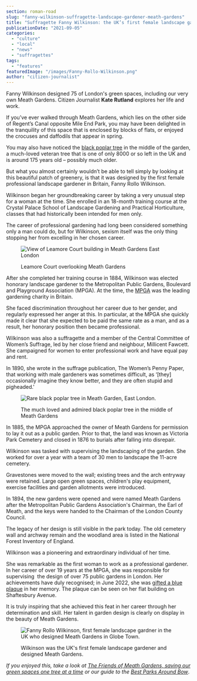 ```yaml
---
section: roman-road
slug: "fanny-wilkinson-suffragette-landscape-gardener-meath-gardens"
title: "Suffragette Fanny Wilkinson: the UK’s first female landscape gardener who designed Meath Gardens"
publicationDate: "2021-09-05"
categories: 
  - "culture"
  - "local"
  - "news"
  - "suffragettes"
tags: 
  - "features"
featuredImage: "/images/Fanny-Rollo-Wilkinson.png"
author: "citizen-journalist"
---
```


Fanny Wilkinson designed 75 of London's green spaces, including our very own Meath Gardens. Citizen Journalist **Kate Rutland** explores her life and work. 

If you’ve ever walked through Meath Gardens, which lies on the other side of Regent’s Canal opposite Mile End Park, you may have been delighted in the tranquility of this space that is enclosed by blocks of flats, or enjoyed the crocuses and daffodils that appear in spring. 

You may also have noticed the [black poplar tree](https://romanroadlondon.com/black-poplar-tree-meath-gardens/) in the middle of the garden, a much-loved veteran tree that is one of only 8000 or so left in the UK and is around 175 years old – possibly much older.

But what you almost certainly wouldn’t be able to tell simply by looking at this beautiful patch of greenery, is that it was designed by the first female professional landscape gardener in Britain, Fanny Rollo Wilkinson.

Wilkinson began her groundbreaking career by taking a very unusual step for a woman at the time. She enrolled in an 18-month training course at the Crystal Palace School of Landscape Gardening and Practical Horticulture, classes that had historically been intended for men only.

The career of professional gardening had long been considered something only a man could do, but for Wilkinson, sexism itself was the only thing stopping her from excelling in her chosen career.

<figure>

![View of Leamore Court building in Meath Gardens East London](/images/Meath-Gardens-Leamore-Court-winter-1024x683.jpg)

<figcaption>

Leamore Court overlooking Meath Gardens

</figcaption>

</figure>

After she completed her training course in 1884, Wilkinson was elected honorary landscape gardener to the Metropolitan Public Gardens, Boulevard and Playground Association (MPGA). At the time, the [MPGA](https://www.mpga.org.uk/history.php) was the leading gardening charity in Britain. 

She faced discrimination throughout her career due to her gender, and regularly expressed her anger at this. In particular, at the MPGA she quickly made it clear that she expected to be paid the same rate as a man, and as a result, her honorary position then became professional. 

Wilkinson was also a suffragette and a member of the Central Committee of Women’s Suffrage, led by her close friend and neighbour, Millicent Fawcett. She campaigned for women to enter professional work and have equal pay and rent.

In 1890, she wrote in the suffrage publication, The Women’s Penny Paper, that working with male gardeners was sometimes difficult, as ‘\[they\] occasionally imagine they know better, and they are often stupid and pigheaded.' 

<figure>

![Rare black poplar tree in Meath Garden, East London.](/images/Meath-Gardens-Black-Poplar-web-1024x683.jpg)

<figcaption>

The much loved and admired black poplar tree in the middle of Meath Gardens

</figcaption>

</figure>

In 1885, the MPGA approached the owner of Meath Gardens for permission to lay it out as a public garden. Prior to that, the land was known as Victoria Park Cemetery and closed in 1876 to burials after falling into disrepair. 

Wilkinson was tasked with supervising the landscaping of the garden. She worked for over a year with a team of 30 men to landscape the 11-acre cemetery. 

Gravestones were moved to the wall; existing trees and the arch entryway were retained. Large open green spaces, children's play equipment, exercise facilities and garden allotments were introduced. 

In 1894, the new gardens were opened and were named Meath Gardens after the Metropolitan Public Gardens Association's Chairman, the Earl of Meath, and the keys were handed to the Chairman of the London County Council. 

The legacy of her design is still visible in the park today. The old cemetery wall and archway remain and the woodland area is listed in the National Forest Inventory of England.

Wilkinson was a pioneering and extraordinary individual of her time. 

She was remarkable as the first woman to work as a professional gardener. In her career of over 19 years at the MPGA, she was responsible for supervising  the design of over 75 public gardens in London. Her achievements have duly recognised; in June 2022, she was [gifted a blue plaque](https://romanroadlondon.com/notices/fanny-wilkinson-blue-plaque-meath-gardens/) in her memory. The plaque can be seen on her flat building on Shaftesbury Avenue.

It is truly inspiring that she achieved this feat in her career through her determination and skill. Her talent in garden design is clearly on display in the beauty of Meath Gardens. 

<figure>

![Fanny Rollo Wilkinson, first female landscape gardner in the UK who designed Meath Gardens in Globe Town.](/images/Fanny-Rollo-Wilkinson-1024x683.png)

<figcaption>

Wilkinson was the UK's first female landscape gardener and designed Meath Gardens.

</figcaption>

</figure>

_If you enjoyed this, take a look at [The Friends of Meath Gardens, saving our green spaces one tree at a time](https://romanroadlondon.com/friends-meath-gardens-mile-end/) or our guide to the [Best Parks Around Bow](https://romanroadlondon.com/best-parks-green-spaces-bow-east-london/)_.
